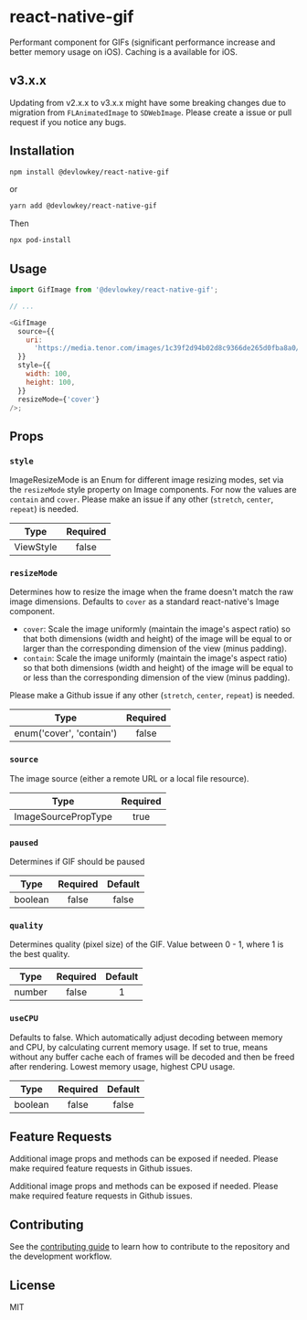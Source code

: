 # react-native-gif

Performant component for GIFs (significant performance increase and better memory usage on iOS). 
Caching is a available for iOS.

## v3.x.x

Updating from v2.x.x to v3.x.x might have some breaking changes due to migration from `FLAnimatedImage` to `SDWebImage`. Please create a issue or pull request if you notice any bugs.


## Installation

```sh
npm install @devlowkey/react-native-gif
```

or

```sh
yarn add @devlowkey/react-native-gif
```

Then 

```sh
npx pod-install
```

## Usage

```js
import GifImage from '@devlowkey/react-native-gif';

// ...

<GifImage
  source={{
    uri:
      'https://media.tenor.com/images/1c39f2d94b02d8c9366de265d0fba8a0/tenor.gif',
  }}
  style={{
    width: 100,
    height: 100,
  }}
  resizeMode={'cover'}
/>;
```

## Props
### `style`
ImageResizeMode is an Enum for different image resizing modes, set via the `resizeMode` style property on Image components. For now the values are `contain` and `cover`. Please make an issue if any other (`stretch`, `center`, `repeat`) is needed.

| Type  | Required |
| ---------------- |:----------------:|
| ViewStyle      | false     |

### `resizeMode`
Determines how to resize the image when the frame doesn't match the raw image dimensions. Defaults to `cover` as a standard react-native's Image component.

* `cover`: Scale the image uniformly (maintain the image's aspect ratio) so that both dimensions (width and height) of the image will be equal to or larger than the corresponding dimension of the view (minus padding).
* `contain`: Scale the image uniformly (maintain the image's aspect ratio) so that both dimensions (width and height) of the image will be equal to or less than the corresponding dimension of the view (minus padding).

Please make a Github issue if any other (`stretch`, `center`, `repeat`) is needed.

| Type  | Required |
| ---------------- |:----------------:|
| enum('cover', 'contain')      | false     |

### `source`
The image source (either a remote URL or a local file resource).

| Type  | Required |
| ---------------- |:----------------:|
| ImageSourcePropType      | true     |

### `paused`
Determines if GIF should be paused

 | Type  | Required | Default |
 | ---------------- |:----------------:|:----------------:|
 | boolean      | false     |false     |

### `quality`
Determines quality (pixel size) of the GIF. Value between 0 - 1, where 1 is the best quality.

 | Type  | Required | Default |
 | ---------------- |:----------------:|:----------------:|
 | number      | false     |1     |

 ### `useCPU`
Defaults to false. Which automatically adjust decoding between memory and CPU, by calculating current memory usage.
If set to true, means without any buffer cache each of frames will be decoded and then be freed after rendering. Lowest memory usage, highest CPU usage.

 | Type  | Required | Default |
 | ---------------- |:----------------:|:----------------:|
 | boolean      | false     |false     |

## Feature Requests

Additional image props and methods can be exposed if needed. Please make required feature requests in Github issues.

Additional image props and methods can be exposed if needed. Please make required feature requests in Github issues.

## Contributing

See the [contributing guide](CONTRIBUTING.md) to learn how to contribute to the repository and the development workflow.

## License

MIT
